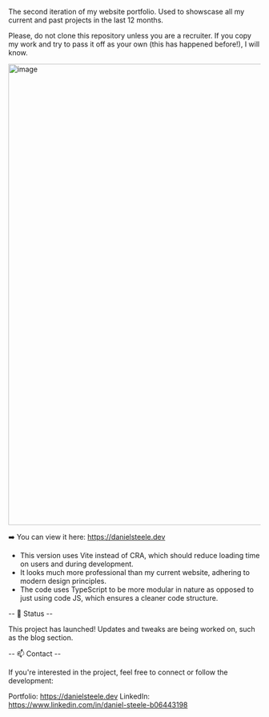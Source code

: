 The second iteration of my website portfolio. Used to showscase all my current and past projects in the last 12 months. 

Please, do not clone this repository unless you are a recruiter. If you copy my work and try to pass it off as your own (this has happened before!), I will know. 

<img width="1913" height="920" alt="image" src="https://github.com/user-attachments/assets/d1e1ae7c-01b2-4319-b818-c11a8b4ecb20" />

➡️ You can view it here: https://danielsteele.dev 

- This version uses Vite instead of CRA, which should reduce loading time on users and during development.
- It looks much more professional than my current website, adhering to modern design principles.
- The code uses TypeScript to be more modular in nature as opposed to just using code JS, which ensures a cleaner code structure.

-- 📌 Status --

This project has launched! Updates and tweaks are being worked on, such as the blog section.

-- 📫 Contact -- 

If you're interested in the project, feel free to connect or follow the development:

Portfolio: https://danielsteele.dev
LinkedIn: https://www.linkedin.com/in/daniel-steele-b06443198
